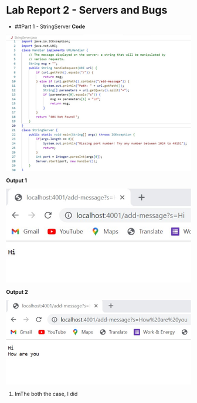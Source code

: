 # Lab Report 2 - Servers and Bugs

* ##Part 1 - StringServer
**Code**

![Image](stringserver.jpg)

**Output 1**

![Image](o1.jpg)

**Output 2**

![Image](o2.jpg)

1. ImThe both the case, I did 
